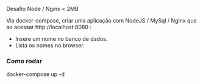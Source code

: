 Desafio Node / Nginx < 2MB

Via docker-compose, criar uma aplicação com NodeJS / MySql / Nginx que ao acessar http://localhost:8080 :

- Insere um nome no banco de dados.
- Lista os nomes no browser.

### Como rodar

docker-compose up -d
